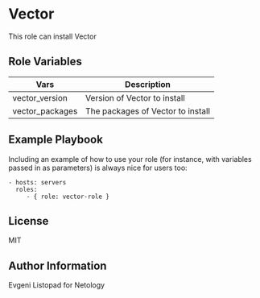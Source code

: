 Vector
=========

This role can install Vector

Role Variables
--------------

|Vars | Description|
|------|----------------|
|vector_version| Version of Vector to install|
|vector_packages| The packages of Vector to install|

Example Playbook
----------------

Including an example of how to use your role (for instance, with variables passed in as parameters) is always nice for users too:

    - hosts: servers
      roles:
         - { role: vector-role }

License
-------

MIT

Author Information
------------------

Evgeni Listopad for Netology
